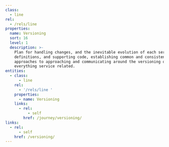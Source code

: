 ```yaml
---
class:
  - line
rel:
  - /rels/line
properties:
  name: Versioning
  sort: 16
  level: 1
  description: >-
    Plan for handling changes, and the inevitable evolution of each service, its
    definitions, and supporting code, establishing common and consistent
    approaches to approaching and communicating around the versioning of
    everything service related.
entities:
  - class:
      - line
    rel:
      - '/rels/line '
    properties:
      - name: Versioning
    links:
      - rel:
          - self
        href: /journey/versioning/
links:
  - rel:
      - self
    href: /versioning/
---
```

